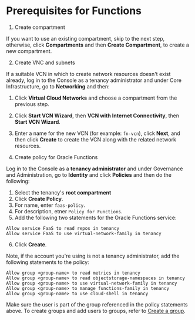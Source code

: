 # Prerequisites for Functions

1. Create compartment

If you want to use an existing compartment, skip to the next step, otherwise, click **Compartments** and then **Create Compartment**, to create a new compartment.

2. Create VNC and subnets

If a suitable VCN in which to create network resources doesn't exist already, log in to the Console as a tenancy administrator and under Core Infrastructure, go to **Networking** and then:

1. Click **Virtual Cloud Networks** and choose a compartment from the previous step.
2. Click **Start VCN Wizard**, then **VCN with Internet Connectivity**, then **Start VCN Wizard**.
3. Enter a name for the new VCN (for example: `fn-vcn`), click **Next**, and then click **Create** to create the VCN along with the related network resources.

3. Create policy for Oracle Functions

Log in to the Console as a **tenancy administrator** and under Governance and Administration, go to **Identity** and click **Policies** and then do the following:

1. Select the tenancy's **root compartment**
2. Click **Create Policy**.
3. For name, enter `faas-policy`.
4. For description, etner `Policy for Functions`.
5. Add the following two statements for the Oracle Functions service:
  ```
  Allow service FaaS to read repos in tenancy
  Allow service FaaS to use virtual-network-family in tenancy
  ```
6. Click **Create**.

Note, if the account you're using is not a tenancy administrator, add the following statements to the policy: 

```
Allow group <group-name> to read metrics in tenancy
Allow group <group-name> to read objectstorage-namespaces in tenancy
Allow group <group-name> to use virtual-network-family in tenancy
Allow group <group-name> to manage functions-family in tenancy
Allow group <group-name> to use cloud-shell in tenancy
```

Make sure the user is part of the group referenced in the policy statements above. To create groups and add users to groups, refer to [Create a group](https://docs.cloud.oracle.com/en-us/iaas/Content/Identity/Tasks/managinggroups.htm#To).